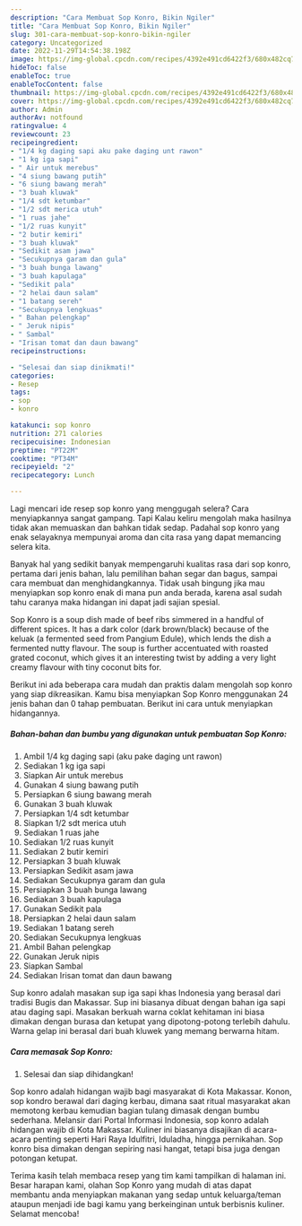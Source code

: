 ```yaml
---
description: "Cara Membuat Sop Konro, Bikin Ngiler"
title: "Cara Membuat Sop Konro, Bikin Ngiler"
slug: 301-cara-membuat-sop-konro-bikin-ngiler
category: Uncategorized
date: 2022-11-29T14:54:38.198Z
image: https://img-global.cpcdn.com/recipes/4392e491cd6422f3/680x482cq70/sop-konro-foto-resep-utama.jpg
hideToc: false
enableToc: true
enableTocContent: false
thumbnail: https://img-global.cpcdn.com/recipes/4392e491cd6422f3/680x482cq70/sop-konro-foto-resep-utama.jpg
cover: https://img-global.cpcdn.com/recipes/4392e491cd6422f3/680x482cq70/sop-konro-foto-resep-utama.jpg
author: Admin
authorAv: notfound
ratingvalue: 4
reviewcount: 23
recipeingredient:
- "1/4 kg daging sapi aku pake daging unt rawon"
- "1 kg iga sapi"
- " Air untuk merebus"
- "4 siung bawang putih"
- "6 siung bawang merah"
- "3 buah kluwak"
- "1/4 sdt ketumbar"
- "1/2 sdt merica utuh"
- "1 ruas jahe"
- "1/2 ruas kunyit"
- "2 butir kemiri"
- "3 buah kluwak"
- "Sedikit asam jawa"
- "Secukupnya garam dan gula"
- "3 buah bunga lawang"
- "3 buah kapulaga"
- "Sedikit pala"
- "2 helai daun salam"
- "1 batang sereh"
- "Secukupnya lengkuas"
- " Bahan pelengkap"
- " Jeruk nipis"
- " Sambal"
- "Irisan tomat dan daun bawang"
recipeinstructions:

- "Selesai dan siap dinikmati!"
categories:
- Resep
tags:
- sop
- konro

katakunci: sop konro 
nutrition: 271 calories
recipecuisine: Indonesian
preptime: "PT22M"
cooktime: "PT34M"
recipeyield: "2"
recipecategory: Lunch

---
```



Lagi mencari ide resep sop konro yang menggugah selera? Cara menyiapkannya sangat gampang. Tapi Kalau keliru mengolah maka hasilnya tidak akan memuaskan dan bahkan tidak sedap. Padahal sop konro yang enak selayaknya mempunyai aroma dan cita rasa yang dapat memancing selera kita.


Banyak hal yang sedikit banyak mempengaruhi kualitas rasa dari sop konro, pertama dari jenis bahan, lalu pemilihan bahan segar dan bagus, sampai cara membuat dan menghidangkannya. Tidak usah bingung jika mau menyiapkan sop konro enak di mana pun anda berada, karena asal sudah tahu caranya maka hidangan ini dapat jadi sajian spesial.

Sop Konro is a soup dish made of beef ribs simmered in a handful of different spices. It has a dark color (dark brown/black) because of the keluak (a fermented seed from Pangium Edule), which lends the dish a fermented nutty flavour. The soup is further accentuated with roasted grated coconut, which gives it an interesting twist by adding a very light creamy flavour with tiny coconut bits for.


Berikut ini ada beberapa cara mudah dan praktis dalam mengolah sop konro yang siap dikreasikan. Kamu bisa menyiapkan Sop Konro menggunakan 24 jenis bahan dan 0 tahap pembuatan. Berikut ini cara untuk menyiapkan hidangannya.

<!--inarticleads1-->

##### Bahan-bahan dan bumbu yang digunakan untuk pembuatan Sop Konro:

1. Ambil 1/4 kg daging sapi (aku pake daging unt rawon)
1. Sediakan 1 kg iga sapi
1. Siapkan  Air untuk merebus
1. Gunakan 4 siung bawang putih
1. Persiapkan 6 siung bawang merah
1. Gunakan 3 buah kluwak
1. Persiapkan 1/4 sdt ketumbar
1. Siapkan 1/2 sdt merica utuh
1. Sediakan 1 ruas jahe
1. Sediakan 1/2 ruas kunyit
1. Sediakan 2 butir kemiri
1. Persiapkan 3 buah kluwak
1. Persiapkan Sedikit asam jawa
1. Sediakan Secukupnya garam dan gula
1. Persiapkan 3 buah bunga lawang
1. Sediakan 3 buah kapulaga
1. Gunakan Sedikit pala
1. Persiapkan 2 helai daun salam
1. Sediakan 1 batang sereh
1. Sediakan Secukupnya lengkuas
1. Ambil  Bahan pelengkap
1. Gunakan  Jeruk nipis
1. Siapkan  Sambal
1. Sediakan Irisan tomat dan daun bawang


Sup konro adalah masakan sup iga sapi khas Indonesia yang berasal dari tradisi Bugis dan Makassar. Sup ini biasanya dibuat dengan bahan iga sapi atau daging sapi. Masakan berkuah warna coklat kehitaman ini biasa dimakan dengan burasa dan ketupat yang dipotong-potong terlebih dahulu. Warna gelap ini berasal dari buah kluwek yang memang berwarna hitam. 

<!--inarticleads2-->

##### Cara memasak Sop Konro:


1. Selesai dan siap dihidangkan!

Sop konro adalah hidangan wajib bagi masyarakat di Kota Makassar. Konon, sop kondro berawal dari daging kerbau, dimana saat ritual masyarakat akan memotong kerbau kemudian bagian tulang dimasak dengan bumbu sederhana. Melansir dari Portal Informasi Indonesia, sop konro adalah hidangan wajib di Kota Makassar. Kuliner ini biasanya disajikan di acara-acara penting seperti Hari Raya Idulfitri, Iduladha, hingga pernikahan. Sop konro bisa dimakan dengan sepiring nasi hangat, tetapi bisa juga dengan potongan ketupat. 

Terima kasih telah membaca resep yang tim kami tampilkan di halaman ini. Besar harapan kami, olahan Sop Konro yang mudah di atas dapat membantu anda menyiapkan makanan yang sedap untuk keluarga/teman ataupun menjadi ide bagi kamu yang berkeinginan untuk berbisnis kuliner. Selamat mencoba!
